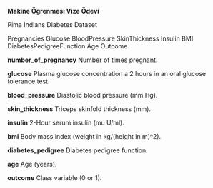 **Makine Öğrenmesi Vize Ödevi**

Pima Indians Diabetes Dataset

Pregnancies	Glucose	BloodPressure	SkinThickness	Insulin	BMI	DiabetesPedigreeFunction	Age	Outcome

**number_of_pregnancy** Number of times pregnant.

**glucose** Plasma glucose concentration a 2 hours in an oral glucose tolerance test.

**blood_pressure** Diastolic blood pressure (mm Hg).

**skin_thickness** Triceps skinfold thickness (mm).

**insulin** 2-Hour serum insulin (mu U/ml).

**bmi**  Body mass index (weight in kg/(height in m)^2).

**diabetes_pedigree** Diabetes pedigree function.

**age**  Age (years).

**outcome**  Class variable (0 or 1).
